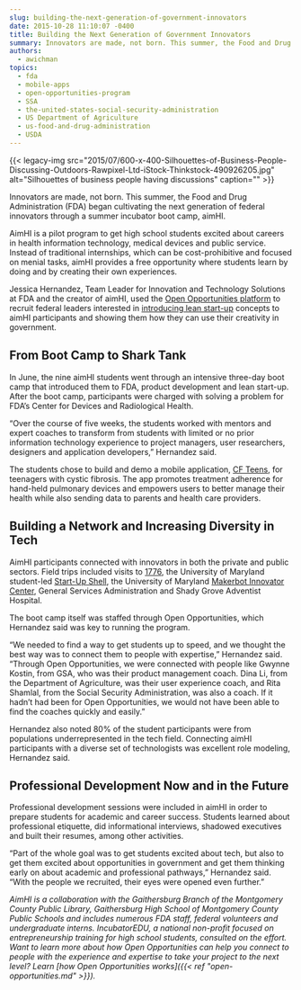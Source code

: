 ```yaml
---
slug: building-the-next-generation-of-government-innovators
date: 2015-10-28 11:10:07 -0400
title: Building the Next Generation of Government Innovators
summary: Innovators are made, not born. This summer, the Food and Drug Administration (FDA) began cultivating the next generation of federal innovators through a summer incubator boot camp, aimHI. AimHI is a pilot program to get high school students excited about careers in health information technology, medical devices and public service. Instead of traditional internships, which
authors:
  - awichman
topics:
  - fda
  - mobile-apps
  - open-opportunities-program
  - SSA
  - the-united-states-social-security-administration
  - US Department of Agriculture
  - us-food-and-drug-administration
  - USDA
---
```


{{< legacy-img src="2015/07/600-x-400-Silhouettes-of-Business-People-Discussing-Outdoors-Rawpixel-Ltd-iStock-Thinkstock-490926205.jpg" alt="Silhouettes of business people having discussions" caption="" >}}

Innovators are made, not born. This summer, the Food and Drug Administration (FDA) began cultivating the next generation of federal innovators through a summer incubator boot camp, aimHI.

AimHI is a pilot program to get high school students excited about careers in health information technology, medical devices and public service. Instead of traditional internships, which can be cost-prohibitive and focused on menial tasks, aimHI provides a free opportunity where students learn by doing and by creating their own experiences.

Jessica Hernandez, Team Leader for Innovation and Technology Solutions at FDA and the creator of aimHI, used the [Open Opportunities platform](https://openopps.digitalgov.gov/) to recruit federal leaders interested in [introducing lean start-up](https://openopps.digitalgov.gov/tasks/74) concepts to aimHI participants and showing them how they can use their creativity in government.

## From Boot Camp to Shark Tank

In June, the nine aimHI students went through an intensive three-day boot camp that introduced them to FDA, product development and lean start-up. After the boot camp, participants were charged with solving a problem for FDA’s Center for Devices and Radiological Health.

“Over the course of five weeks, the students worked with mentors and expert coaches to transform from students with limited or no prior information technology experience to project managers, user researchers, designers and application developers,” Hernandez said.

The students chose to build and demo a mobile application, [CF Teens](https://www.youtube.com/watch?v=uHaggtqwQ8k), for teenagers with cystic fibrosis. The app promotes treatment adherence for hand-held pulmonary devices and empowers users to better manage their health while also sending data to parents and health care providers.

## Building a Network and Increasing Diversity in Tech

AimHI participants connected with innovators in both the private and public sectors. Field trips included visits to [1776](https://www.youtube.com/watch?v=uHaggtqwQ8k), the University of Maryland student-led [Start-Up Shell](http://startupshell.org/), the University of Maryland [Makerbot Innovator Center](http://terrapinworks.umd.edu/locations/innovation), General Services Administration and Shady Grove Adventist Hospital.

The boot camp itself was staffed through Open Opportunities, which Hernandez said was key to running the program.

“We needed to find a way to get students up to speed, and we thought the best way was to connect them to people with expertise,” Hernandez said. “Through Open Opportunities, we were connected with people like Gwynne Kostin, from GSA, who was their product management coach. Dina Li, from the Department of Agriculture, was their user experience coach, and Rita Shamlal, from the Social Security Administration, was also a coach. If it hadn’t had been for Open Opportunities, we would not have been able to find the coaches quickly and easily.”

Hernandez also noted 80% of the student participants were from populations underrepresented in the tech field. Connecting aimHI participants with a diverse set of technologists was excellent role modeling, Hernandez said.

## Professional Development Now and in the Future

Professional development sessions were included in aimHI in order to prepare students for academic and career success. Students learned about professional etiquette, did informational interviews, shadowed executives and built their resumes, among other activities.

“Part of the whole goal was to get students excited about tech, but also to get them excited about opportunities in government and get them thinking early on about academic and professional pathways,” Hernandez said. “With the people we recruited, their eyes were opened even further.”

_AimHI is a collaboration with the Gaithersburg Branch of the Montgomery County Public Library, Gaithersburg High School of Montgomery County Public Schools and includes numerous FDA staff, federal volunteers and undergraduate interns. IncubatorEDU, a national non-profit focused on entrepreneurship training for high school students, consulted on the effort._
_Want to learn more about how Open Opportunities can help you connect to people with the experience and expertise to take your project to the next level? Learn [how Open Opportunities works]({{< ref "open-opportunities.md" >}})._
